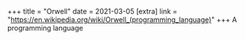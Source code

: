 +++
title = "Orwell"
date = 2021-03-05
[extra]
link = "https://en.wikipedia.org/wiki/Orwell_(programming_language)"
+++
A programming language


